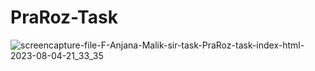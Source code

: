 # PraRoz-Task

![screencapture-file-F-Anjana-Malik-sir-task-PraRoz-task-index-html-2023-08-04-21_33_35](https://github.com/anjanadave/PraRoz-Task/assets/138798176/2291f1f0-d206-44e1-9e03-5416d4818cba)

